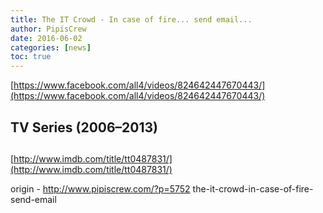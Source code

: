 ```yaml
---
title: The IT Crowd - In case of fire... send email...
author: PipisCrew
date: 2016-06-02
categories: [news]
toc: true
---
```


[https://www.facebook.com/all4/videos/824642447670443/](https://www.facebook.com/all4/videos/824642447670443/)

## TV Series (2006–2013)

## 
[http://www.imdb.com/title/tt0487831/](http://www.imdb.com/title/tt0487831/)

origin - http://www.pipiscrew.com/?p=5752 the-it-crowd-in-case-of-fire-send-email